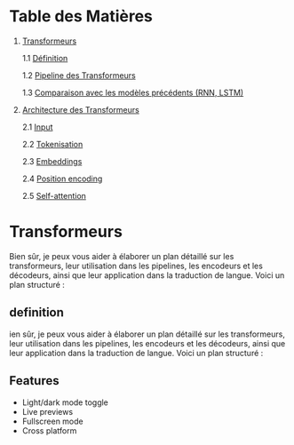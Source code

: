 # Table des Matières

1. [Transformeurs](#Transformeurs)

    1.1 [Définition](##définition)

    1.2 [Pipeline des Transformeurs](#pipeline-des-transformeurs)

    1.3 [Comparaison avec les modèles précédents (RNN, LSTM)](#comparaison-avec-les-modèles-précédents-rnn-lstm)

2. [Architecture des Transformeurs](#architecture-des-transformeurs)

    2.1 [Input](#input)

    2.2 [Tokenisation](#tokenisation)

    2.3 [Embeddings](#embeddings)

    2.4 [Position encoding](#position-encoding)

    2.5 [Self-attention](#self-attention)

# Transformeurs

Bien sûr, je peux vous aider à élaborer un plan détaillé sur les transformeurs, leur utilisation dans les pipelines, les encodeurs et les décodeurs, ainsi que leur application dans la traduction de langue. Voici un plan structuré :

## definition

ien sûr, je peux vous aider à élaborer un plan détaillé sur les transformeurs, leur utilisation dans les pipelines, les encodeurs et les décodeurs, ainsi que leur application dans la traduction de langue. Voici un plan structuré :
## Features

- Light/dark mode toggle
- Live previews
- Fullscreen mode
- Cross platform

